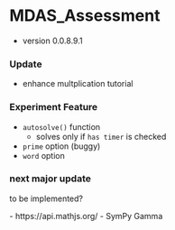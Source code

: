 # MDAS_Assessment

- version 0.0.8.9.1

### Update

- enhance multplication tutorial 

### Experiment Feature
- `autosolve()` function
    -  solves only if `has timer` is checked
- `prime` option (buggy)
- `word` option

### next major update
<p> to be implemented? </p>
- https://api.mathjs.org/
- SymPy Gamma